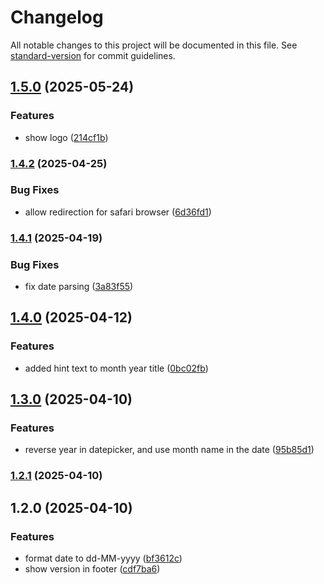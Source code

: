 # Changelog

All notable changes to this project will be documented in this file. See [standard-version](https://github.com/conventional-changelog/standard-version) for commit guidelines.

## [1.5.0](https://github.com/isaacnugroho/pemutakhiran-data-gki/compare/v1.4.2...v1.5.0) (2025-05-24)


### Features

* show logo ([214cf1b](https://github.com/isaacnugroho/pemutakhiran-data-gki/commit/214cf1b226870251b06495ef04ea2747bc32c906))

### [1.4.2](https://github.com/isaacnugroho/pemutakhiran-data-gki/compare/v1.4.1...v1.4.2) (2025-04-25)


### Bug Fixes

* allow redirection for safari browser ([6d36fd1](https://github.com/isaacnugroho/pemutakhiran-data-gki/commit/6d36fd113cd60ed9a13c760cc977921a64873ab4))

### [1.4.1](https://github.com/isaacnugroho/pemutakhiran-data-gki/compare/v1.4.0...v1.4.1) (2025-04-19)


### Bug Fixes

* fix date parsing ([3a83f55](https://github.com/isaacnugroho/pemutakhiran-data-gki/commit/3a83f551ffb40e9d21647d0ba1430c3e8e9dafd7))

## [1.4.0](https://github.com/isaacnugroho/pemutakhiran-data-gki/compare/v1.3.0...v1.4.0) (2025-04-12)


### Features

* added hint text to month year title ([0bc02fb](https://github.com/isaacnugroho/pemutakhiran-data-gki/commit/0bc02fb8e380be8d6ec4b8296edcc13d930793ac))

## [1.3.0](https://github.com/isaacnugroho/pemutakhiran-data-gki/compare/v1.2.1...v1.3.0) (2025-04-10)


### Features

* reverse year in datepicker, and use month name in the date ([95b85d1](https://github.com/isaacnugroho/pemutakhiran-data-gki/commit/95b85d1c1fcb61d0117b6c5d74e46b1d5e132b3c))

### [1.2.1](https://github.com/isaacnugroho/pemutakhiran-data-gki/compare/v1.2.0...v1.2.1) (2025-04-10)

## 1.2.0 (2025-04-10)


### Features

* format date to dd-MM-yyyy ([bf3612c](https://github.com/isaacnugroho/pemutakhiran-data-gki/commit/bf3612cfdd7ba8a7c1d3f50266fde834bf3e0b08))
* show version in footer ([cdf7ba6](https://github.com/isaacnugroho/pemutakhiran-data-gki/commit/cdf7ba600bfb9aafd2f3574b60e5821ab69d5ef2))
